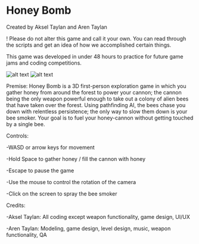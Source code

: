 # Honey Bomb
Created by Aksel Taylan and Aren Taylan

! Please do not alter this game and call it your own. You can read through the scripts and get an idea of how we accomplished certain things.

This game was developed in under 48 hours to practice for future game jams and coding competitions.

![alt text](https://i.imgur.com/ULX411l.png)
![alt text](https://i.imgur.com/e4NVurI.png)

Premise:
Honey Bomb is a 3D first-person exploration game in which you gather honey from around the forest to power your cannon; the cannon being the only weapon powerful enough to take out a colony of alien bees that have taken over the forest. Using pathfinding AI, the bees chase you down with relentless persistence; the only way to slow them down is your bee smoker. Your goal is to fuel your honey-cannon without getting touched by a single bee.

Controls:

-WASD or arrow keys for movement

-Hold Space to gather honey / fill the cannon with honey

-Escape to pause the game

-Use the mouse to control the rotation of the camera

-Click on the screen to spray the bee smoker



Credits:

-Aksel Taylan: All coding except weapon functionality, game design, UI/UX

-Aren Taylan: Modeling, game design, level design, music, weapon functionality, QA
